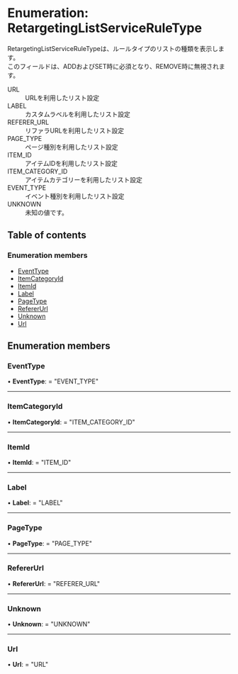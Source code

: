 # Enumeration: RetargetingListServiceRuleType


<div lang=\"ja\"> RetargetingListServiceRuleTypeは、ルールタイプのリストの種類を表示します。<br> このフィールドは、ADDおよびSET時に必須となり、REMOVE時に無視されます。 </div>  <dl class=term>   <dt class=\"term__item\">URL</dt>   <dd class=\"term__desc\"><span lang=\"ja\">URLを利用したリスト設定</span></dd>   <dt class=\"term__item\">LABEL</dt>   <dd class=\"term__desc\"><span lang=\"ja\">カスタムラベルを利用したリスト設定</span></dd>   <dt class=\"term__item\">REFERER_URL</dt>   <dd class=\"term__desc\"><span lang=\"ja\">リファラURLを利用したリスト設定</span></dd>   <dt class=\"term__item\">PAGE_TYPE</dt>   <dd class=\"term__desc\"><span lang=\"ja\">ページ種別を利用したリスト設定</span></dd>   <dt class=\"term__item\">ITEM_ID</dt>   <dd class=\"term__desc\"><span lang=\"ja\">アイテムIDを利用したリスト設定</span></dd>   <dt class=\"term__item\">ITEM_CATEGORY_ID</dt>   <dd class=\"term__desc\"><span lang=\"ja\">アイテムカテゴリーを利用したリスト設定</span></dd>   <dt class=\"term__item\">EVENT_TYPE</dt>   <dd class=\"term__desc\"><span lang=\"ja\">イベント種別を利用したリスト設定</span></dd>   <dt class=\"term__item\">UNKNOWN</dt>   <dd class=\"term__desc\"><span lang=\"ja\">未知の値です。</span></dd> </dl>

## Table of contents

### Enumeration members

- [EventType](retargetinglistserviceruletype.md#eventtype)
- [ItemCategoryId](retargetinglistserviceruletype.md#itemcategoryid)
- [ItemId](retargetinglistserviceruletype.md#itemid)
- [Label](retargetinglistserviceruletype.md#label)
- [PageType](retargetinglistserviceruletype.md#pagetype)
- [RefererUrl](retargetinglistserviceruletype.md#refererurl)
- [Unknown](retargetinglistserviceruletype.md#unknown)
- [Url](retargetinglistserviceruletype.md#url)

## Enumeration members

### EventType

• **EventType**: = "EVENT\_TYPE"

___

### ItemCategoryId

• **ItemCategoryId**: = "ITEM\_CATEGORY\_ID"

___

### ItemId

• **ItemId**: = "ITEM\_ID"

___

### Label

• **Label**: = "LABEL"

___

### PageType

• **PageType**: = "PAGE\_TYPE"

___

### RefererUrl

• **RefererUrl**: = "REFERER\_URL"

___

### Unknown

• **Unknown**: = "UNKNOWN"

___

### Url

• **Url**: = "URL"

